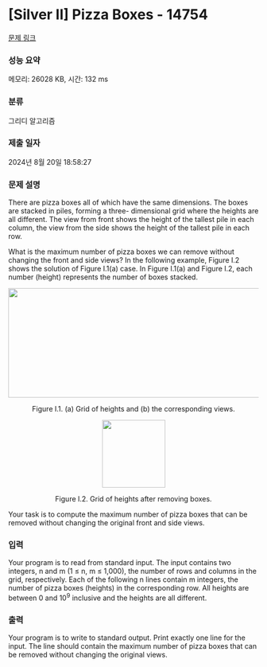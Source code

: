 # [Silver II] Pizza Boxes - 14754 

[문제 링크](https://www.acmicpc.net/problem/14754) 

### 성능 요약

메모리: 26028 KB, 시간: 132 ms

### 분류

그리디 알고리즘

### 제출 일자

2024년 8월 20일 18:58:27

### 문제 설명

<p>There are pizza boxes all of which have the same dimensions. The boxes are stacked in piles, forming a three- dimensional grid where the heights are all different. The view from front shows the height of the tallest pile in each column, the view from the side shows the height of the tallest pile in each row.</p>

<p>What is the maximum number of pizza boxes we can remove without changing the front and side views? In the following example, Figure I.2 shows the solution of Figure I.1(a) case. In Figure I.1(a) and Figure I.2, each number (height) represents the number of boxes stacked.</p>

<p style="text-align: center;"><img alt="" src="https://onlinejudgeimages.s3-ap-northeast-1.amazonaws.com/problem/14754/1.png" style="height:220px; width:583px"></p>

<p style="text-align: center;">Figure I.1. (a) Grid of heights and (b) the corresponding views.</p>

<p style="text-align: center;"><img alt="" src="https://onlinejudgeimages.s3-ap-northeast-1.amazonaws.com/problem/14754/2.png" style="height:136px; width:127px"></p>

<p style="text-align: center;">Figure I.2. Grid of heights after removing boxes.</p>

<p>Your task is to compute the maximum number of pizza boxes that can be removed without changing the original front and side views.</p>

### 입력 

 <p>Your program is to read from standard input. The input contains two integers, n and m (1 ≤ n, m ≤ 1,000), the number of rows and columns in the grid, respectively. Each of the following n lines contain m integers, the number of pizza boxes (heights) in the corresponding row. All heights are between 0 and 10<sup>9</sup> inclusive and the heights are all different.</p>

### 출력 

 <p>Your program is to write to standard output. Print exactly one line for the input. The line should contain the maximum number of pizza boxes that can be removed without changing the original views.</p>

